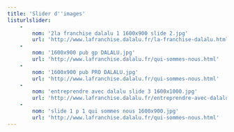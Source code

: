 ```yaml
---
title: 'Slider d''images'
listurlslider:
    -
        nom: '2la franchise dalalu 1 1600x900 slide 2.jpg'
        url: 'http://www.lafranchise.dalalu.fr/la-franchise-dalalu.html'
    -
        nom: '1600x900 pub gp DALALU.jpg'
        url: 'http://www.lafranchise.dalalu.fr/qui-sommes-nous.html'
    -
        nom: '1600x900 pub PRO DALALU.jpg'
        url: 'http://www.lafranchise.dalalu.fr/qui-sommes-nous.html'
    -
        nom: 'entreprendre avec dalalu slide 3 1600x1000.jpg'
        url: 'http://www.lafranchise.dalalu.fr/entreprendre-avec-dalalu.html'
    -
        nom: 'slide 1 p 1 qui sommes nous 1600x900.jpg'
        url: 'http://www.lafranchise.dalalu.fr/qui-sommes-nous.html'
---
```


